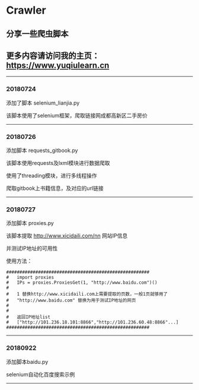 # Crawler
## 分享一些爬虫脚本

## 更多内容请访问我的主页： https://www.yuqiulearn.cn

----------------------------------------------------------
### 20180724

添加了脚本 selenium_lianjia.py

该脚本使用了selenium框架，爬取链接网成都高新区二手房价


----------------------------------------------------------
### 20180726

添加脚本 requests_gitbook.py

该脚本使用requests及lxml模块进行数据爬取

使用了threading模块，进行多线程操作

爬取gitbook上书籍信息，及对应的url链接

----------------------------------------------------------
### 20180727

添加脚本 proxies.py

该脚本提取 http://www.xicidaili.com/nn 网站IP信息

并测试IP地址的可用性

使用方法：

	###################################################### 
    #   import proxies
    #   IPs = proxies.ProxiesGet(1, "http://www.baidu.com")()
	#
    #	1 替换http://www.xicidaili.com上需要提取的页数，一般1页就够用了
	#	"http://www.baidu.com" 替换为用于测试IP地址的网页
    #	
    #
    # 	返回IP地址list
    #   ["http://101.236.18.101:8866","http://101.236.60.48:8866"...]
	######################################################

----------------------------------------------------------
### 20180922

添加脚本baidu.py

selenium自动化百度搜索示例

----------------------------------------------------------
